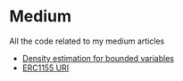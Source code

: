 # Medium
All the code related to my medium articles
- [Density estimation for bounded variables](https://medium.com/@Aurelien-Pelissier/density-estimation-for-bounded-variables-7d68f633e772)
- [ERC1155 URI](aaa)
